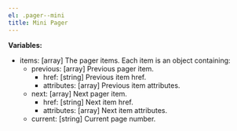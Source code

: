 ```yaml
---
el: .pager--mini
title: Mini Pager
---
```


__Variables:__
* items: [array] The pager items. Each item is an object containing:
  * previous: [array] Previous pager item.
    * href: [string] Previous item href.
    * attributes: [array] Previous item attributes.
  * next: [array] Next pager item.
    * href: [string] Next item href.
    * attributes: [array] Next item attributes.
  * current: [string] Current page number.
